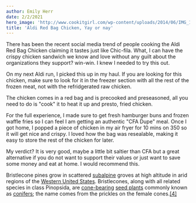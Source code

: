 ```yaml
---
author: Emily Herr
date: 2/2/2021
hero_image: 'http://www.cookitgirl.com/wp-content/uploads/2014/06/IMG_1794.jpg'
title: 'Aldi Red Bag Chicken, Yay or nay'
---
```


There has been the recent social media trend of people cooking the Aldi Red Bag Chicken claiming it tastes just like Chic-fila. What, I can have the crispy chicken sandwich we know and love without any guilt about the organizations they support? win-win. I knew I needed to try this out.

On my next Aldi run, I picked this up in my haul. If you are looking for this chicken, make sure to look for it in the freezer section with all the rest of the frozen meat, not with the refridgerated raw chicken.

The chicken comes in a red bag and is precooked and preseasoned, all you need to do is "cook" it to heat it up and presto, fried chicken. 

For the full experience, I made sure to get fresh hamburger buns and frozen waffle fries so I can feel I am getting an authentic "CFA Dupe" meal. Once I got home, I popped a piece of chicken in my air fryer for 10 mins on 350 so it will get nice and crispy. I loved how the bag was resealable, making it easy to store the rest of the chicken for later.

My verdict? It is very good, maybe a little bit saltier than CFA but a great alternative if you do not want to support their values or just want to save some money and eat at home. I would recommend this.





Bristlecone pines grow in scattered [subalpine](https://en.wikipedia.org/wiki/Subalpine 'Subalpine') groves at high altitude in arid regions of the [Western United States](https://en.wikipedia.org/wiki/Western_United_States 'Western United States'). Bristlecones, along with all related species in class Pinopsida, are [cone-bearing](https://en.wikipedia.org/wiki/Conifer_cone 'Conifer cone') [seed plants](https://en.wikipedia.org/wiki/Seed_plant 'Seed plant') commonly known as [conifers](https://en.wikipedia.org/wiki/Conifer 'Conifer'); the name comes from the prickles on the female cones.[\[4\]](https://en.wikipedia.org/wiki/Bristlecone_pine#cite_note-ARKive-4)
